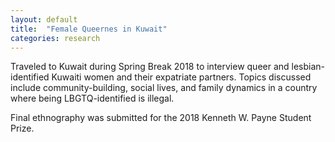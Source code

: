 ```yaml
---
layout: default
title:  "Female Queernes in Kuwait"
categories: research
---
```


Traveled to Kuwait during Spring Break 2018 to interview queer and lesbian-identified Kuwaiti women and their expatriate partners. Topics discussed include community-building, social lives, and family dynamics in a country where being LBGTQ-identified is illegal. 

Final ethnography was submitted for the 2018 Kenneth W. Payne Student Prize. 
